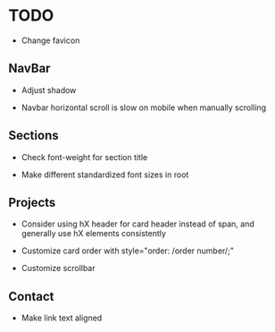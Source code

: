 # TODO

- Change favicon

## NavBar

- Adjust shadow

- Navbar horizontal scroll is slow on mobile when manually scrolling

## Sections

- Check font-weight for section title

- Make different standardized font sizes in root

## Projects

- Consider using hX header for card header instead of span, and generally use hX elements consistently

- Customize card order with style="order: /order number/;"

- Customize scrollbar

## Contact

- Make link text aligned